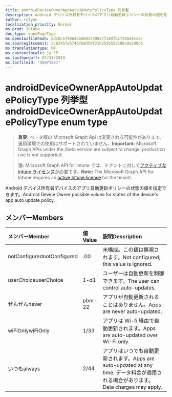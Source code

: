 ```yaml
---
title: androidDeviceOwnerAppAutoUpdatePolicyType 列挙型
description: Android デバイス所有者デバイスのアプリ自動更新ポリシーの状態の値を指定できます。
author: rolyon
localization_priority: Normal
ms.prod: Intune
doc_type: enumPageType
ms.openlocfilehash: bdc8c5f9064ab68017d9857f384fb17388d0cce7
ms.sourcegitcommit: 2c62457e57467b8d50f21b255b553106a9a5d8d6
ms.translationtype: MT
ms.contentlocale: ja-JP
ms.lasthandoff: 07/31/2019
ms.locfileid: "35971551"
---
```

# <a name="androiddeviceownerappautoupdatepolicytype-enum-type"></a><span data-ttu-id="872de-103">androidDeviceOwnerAppAutoUpdatePolicyType 列挙型</span><span class="sxs-lookup"><span data-stu-id="872de-103">androidDeviceOwnerAppAutoUpdatePolicyType enum type</span></span>

> <span data-ttu-id="872de-104">**重要:** ベータ版の Microsoft Graph Api は変更される可能性があります。運用環境での使用はサポートされていません。</span><span class="sxs-lookup"><span data-stu-id="872de-104">**Important:** Microsoft Graph APIs under the /beta version are subject to change; production use is not supported.</span></span>

> <span data-ttu-id="872de-105">**注:** Microsoft Graph API for Intune では、テナントに対して[アクティブな intune ライセンス](https://go.microsoft.com/fwlink/?linkid=839381)が必要です。</span><span class="sxs-lookup"><span data-stu-id="872de-105">**Note:** The Microsoft Graph API for Intune requires an [active Intune license](https://go.microsoft.com/fwlink/?linkid=839381) for the tenant.</span></span>

<span data-ttu-id="872de-106">Android デバイス所有者デバイスのアプリ自動更新ポリシーの状態の値を指定できます。</span><span class="sxs-lookup"><span data-stu-id="872de-106">Android Device Owner possible values for states of the device's app auto update policy.</span></span>

## <a name="members"></a><span data-ttu-id="872de-107">メンバー</span><span class="sxs-lookup"><span data-stu-id="872de-107">Members</span></span>
|<span data-ttu-id="872de-108">メンバー</span><span class="sxs-lookup"><span data-stu-id="872de-108">Member</span></span>|<span data-ttu-id="872de-109">値</span><span class="sxs-lookup"><span data-stu-id="872de-109">Value</span></span>|<span data-ttu-id="872de-110">説明</span><span class="sxs-lookup"><span data-stu-id="872de-110">Description</span></span>|
|:---|:---|:---|
|<span data-ttu-id="872de-111">notConfigured</span><span class="sxs-lookup"><span data-stu-id="872de-111">notConfigured</span></span>|<span data-ttu-id="872de-112">.0</span><span class="sxs-lookup"><span data-stu-id="872de-112">0</span></span>|<span data-ttu-id="872de-113">未構成。この値は無視されます。</span><span class="sxs-lookup"><span data-stu-id="872de-113">Not configured; this value is ignored.</span></span>|
|<span data-ttu-id="872de-114">userChoice</span><span class="sxs-lookup"><span data-stu-id="872de-114">userChoice</span></span>|<span data-ttu-id="872de-115">1-d</span><span class="sxs-lookup"><span data-stu-id="872de-115">1</span></span>|<span data-ttu-id="872de-116">ユーザーは自動更新を制御できます。</span><span class="sxs-lookup"><span data-stu-id="872de-116">The user can control auto-updates.</span></span>|
|<span data-ttu-id="872de-117">ぜんぜん</span><span class="sxs-lookup"><span data-stu-id="872de-117">never</span></span>|<span data-ttu-id="872de-118">pbm-2</span><span class="sxs-lookup"><span data-stu-id="872de-118">2</span></span>|<span data-ttu-id="872de-119">アプリが自動更新されることはありません。</span><span class="sxs-lookup"><span data-stu-id="872de-119">Apps are never auto-updated.</span></span>|
|<span data-ttu-id="872de-120">wiFiOnly</span><span class="sxs-lookup"><span data-stu-id="872de-120">wiFiOnly</span></span>|<span data-ttu-id="872de-121">1/3</span><span class="sxs-lookup"><span data-stu-id="872de-121">3</span></span>|<span data-ttu-id="872de-122">アプリは Wi-fi 経由で自動更新されます。</span><span class="sxs-lookup"><span data-stu-id="872de-122">Apps are auto-updated over Wi-Fi only.</span></span>|
|<span data-ttu-id="872de-123">いつも</span><span class="sxs-lookup"><span data-stu-id="872de-123">always</span></span>|<span data-ttu-id="872de-124">2/4</span><span class="sxs-lookup"><span data-stu-id="872de-124">4</span></span>|<span data-ttu-id="872de-125">アプリはいつでも自動更新されます。</span><span class="sxs-lookup"><span data-stu-id="872de-125">Apps are auto-updated at any time.</span></span> <span data-ttu-id="872de-126">データ料金が適用される場合があります。</span><span class="sxs-lookup"><span data-stu-id="872de-126">Data charges may apply.</span></span>|





